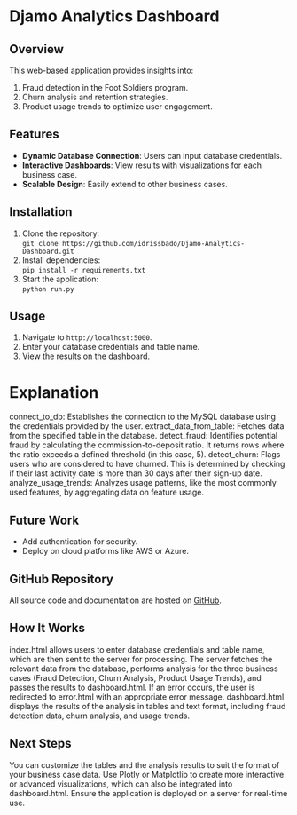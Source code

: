 # Djamo Analytics Dashboard

## Overview
This web-based application provides insights into:
1. Fraud detection in the Foot Soldiers program.
2. Churn analysis and retention strategies.
3. Product usage trends to optimize user engagement.

## Features
- **Dynamic Database Connection**: Users can input database credentials.
- **Interactive Dashboards**: View results with visualizations for each business case.
- **Scalable Design**: Easily extend to other business cases.

## Installation
1. Clone the repository:  
   `git clone https://github.com/idrissbado/Djamo-Analytics-Dashboard.git`
2. Install dependencies:  
   `pip install -r requirements.txt`
3. Start the application:  
   `python run.py`

## Usage
1. Navigate to `http://localhost:5000`.
2. Enter your database credentials and table name.
3. View the results on the dashboard.
# Explanation
connect_to_db: Establishes the connection to the MySQL database using the credentials provided by the user.
extract_data_from_table: Fetches data from the specified table in the database.
detect_fraud: Identifies potential fraud by calculating the commission-to-deposit ratio. It returns rows where the ratio exceeds a defined threshold (in this case, 5).
detect_churn: Flags users who are considered to have churned. This is determined by checking if their last activity date is more than 30 days after their sign-up date.
analyze_usage_trends: Analyzes usage patterns, like the most commonly used features, by aggregating data on feature usage.


## Future Work
- Add authentication for security.
- Deploy on cloud platforms like AWS or Azure.

## GitHub Repository
All source code and documentation are hosted on [GitHub](https://github.com/idrissbado/Djamo-Analytics-Dashboard).
## How It Works
index.html allows users to enter database credentials and table name, which are then sent to the server for processing.
The server fetches the relevant data from the database, performs analysis for the three business cases (Fraud Detection, Churn Analysis, Product Usage Trends), and passes the results to dashboard.html.
If an error occurs, the user is redirected to error.html with an appropriate error message.
dashboard.html displays the results of the analysis in tables and text format, including fraud detection data, churn analysis, and usage trends.
## Next Steps
You can customize the tables and the analysis results to suit the format of your business case data.
Use Plotly or Matplotlib to create more interactive or advanced visualizations, which can also be integrated into dashboard.html.
Ensure the application is deployed on a server for real-time use.
